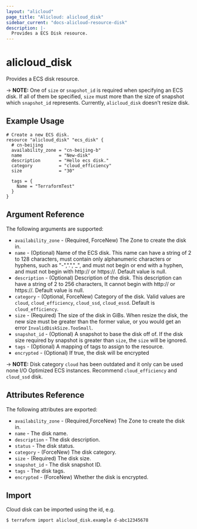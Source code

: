 ```yaml
---
layout: "alicloud"
page_title: "Alicloud: alicloud_disk"
sidebar_current: "docs-alicloud-resource-disk"
description: |-
  Provides a ECS Disk resource.
---
```


# alicloud\_disk

Provides a ECS disk resource.

-> **NOTE:** One of `size` or `snapshot_id` is required when specifying an ECS disk. If all of them be specified, `size` must more than the size of snapshot which `snapshot_id` represents. Currently, `alicloud_disk` doesn't resize disk.

## Example Usage

```
# Create a new ECS disk.
resource "alicloud_disk" "ecs_disk" {
  # cn-beijing
  availability_zone = "cn-beijing-b"
  name              = "New-disk"
  description       = "Hello ecs disk."
  category          = "cloud_efficiency"
  size              = "30"

  tags = {
    Name = "TerraformTest"
  }
}
```
## Argument Reference

The following arguments are supported:

* `availability_zone` - (Required, ForceNew) The Zone to create the disk in.
* `name` - (Optional) Name of the ECS disk. This name can have a string of 2 to 128 characters, must contain only alphanumeric characters or hyphens, such as "-",".","_", and must not begin or end with a hyphen, and must not begin with http:// or https://. Default value is null.
* `description` - (Optional) Description of the disk. This description can have a string of 2 to 256 characters, It cannot begin with http:// or https://. Default value is null.
* `category` - (Optional, ForceNew) Category of the disk. Valid values are `cloud`, `cloud_efficiency`, `cloud_ssd`, `cloud_essd`. Default is `cloud_efficiency`.
* `size` - (Required) The size of the disk in GiBs. When resize the disk, the new size must be greater than the former value, or you would get an error `InvalidDiskSize.TooSmall`.
* `snapshot_id` - (Optional) A snapshot to base the disk off of. If the disk size required by snapshot is greater than `size`, the `size` will be ignored.
* `tags` - (Optional) A mapping of tags to assign to the resource.
* `encrypted` - (Optional) If true, the disk will be encrypted

-> **NOTE:** Disk category `cloud` has been outdated and it only can be used none I/O Optimized ECS instances. Recommend `cloud_efficiency` and `cloud_ssd` disk.

## Attributes Reference

The following attributes are exported:

* `availability_zone` - (Required,ForceNew) The Zone to create the disk in.
* `name` - The disk name.
* `description` - The disk description.
* `status` - The disk status.
* `category` - (ForceNew) The disk category.
* `size` - (Required) The disk size.
* `snapshot_id` - The disk snapshot ID.
* `tags` - The disk tags.
* `encrypted` - (ForceNew) Whether the disk is encrypted.

## Import

Cloud disk can be imported using the id, e.g.

```
$ terraform import alicloud_disk.example d-abc12345678
```
